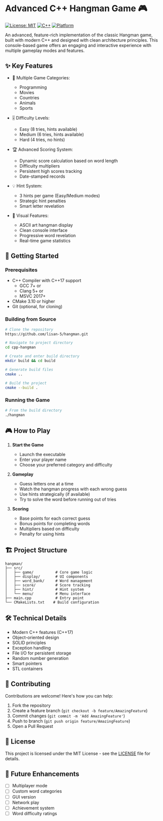 # Advanced C++ Hangman Game 🎮

[![License: MIT](https://img.shields.io/badge/License-MIT-yellow.svg)](https://opensource.org/licenses/MIT)
[![C++](https://img.shields.io/badge/C++-17-blue.svg)](https://isocpp.org/)
[![Platform](https://img.shields.io/badge/Platform-Windows%20%7C%20Linux%20%7C%20macOS-brightgreen.svg)](https://github.com/lisan-5/cpp-hangman)

An advanced, feature-rich implementation of the classic Hangman game, built with modern C++ and designed with clean architecture principles. This console-based game offers an engaging and interactive experience with multiple gameplay modes and features.

## ✨ Key Features

- 🎯 Multiple Game Categories:
  - Programming
  - Movies
  - Countries
  - Animals
  - Sports

- 🎚️ Difficulty Levels:
  - Easy (8 tries, hints available)
  - Medium (6 tries, hints available)
  - Hard (4 tries, no hints)

- 🏆 Advanced Scoring System:
  - Dynamic score calculation based on word length
  - Difficulty multipliers
  - Persistent high scores tracking
  - Date-stamped records

- 💡 Hint System:
  - 3 hints per game (Easy/Medium modes)
  - Strategic hint penalties
  - Smart letter revelation

- 🎨 Visual Features:
  - ASCII art hangman display
  - Clean console interface
  - Progressive word revelation
  - Real-time game statistics

## 🚀 Getting Started

### Prerequisites

- C++ Compiler with C++17 support
  - GCC 7+ or
  - Clang 5+ or
  - MSVC 2017+
- CMake 3.10 or higher
- Git (optional, for cloning)

### Building from Source

```bash
# Clone the repository
https://github.com/lisan-5/hangman.git

# Navigate to project directory
cd cpp-hangman

# Create and enter build directory
mkdir build && cd build

# Generate build files
cmake ..

# Build the project
cmake --build .
```

### Running the Game

```bash
# From the build directory
./hangman
```

## 🎮 How to Play

1. **Start the Game**
   - Launch the executable
   - Enter your player name
   - Choose your preferred category and difficulty

2. **Gameplay**
   - Guess letters one at a time
   - Watch the hangman progress with each wrong guess
   - Use hints strategically (if available)
   - Try to solve the word before running out of tries

3. **Scoring**
   - Base points for each correct guess
   - Bonus points for completing words
   - Multipliers based on difficulty
   - Penalty for using hints

## 🏗️ Project Structure

```
hangman/
├── src/
│   ├── game/          # Core game logic
│   ├── display/       # UI components
│   ├── word_bank/     # Word management
│   ├── score/         # Score tracking
│   ├── hint/          # Hint system
│   └── menu/          # Menu interface
├── main.cpp           # Entry point
└── CMakeLists.txt    # Build configuration
```

## 🛠️ Technical Details

- Modern C++ features (C++17)
- Object-oriented design
- SOLID principles
- Exception handling
- File I/O for persistent storage
- Random number generation
- Smart pointers
- STL containers

## 🤝 Contributing

Contributions are welcome! Here's how you can help:

1. Fork the repository
2. Create a feature branch (`git checkout -b feature/AmazingFeature`)
3. Commit changes (`git commit -m 'Add AmazingFeature'`)
4. Push to branch (`git push origin feature/AmazingFeature`)
5. Open a Pull Request

## 📝 License

This project is licensed under the MIT License - see the [LICENSE](LICENSE) file for details.

## 🎯 Future Enhancements

- [ ] Multiplayer mode
- [ ] Custom word categories
- [ ] GUI version
- [ ] Network play
- [ ] Achievement system
- [ ] Word difficulty ratings
